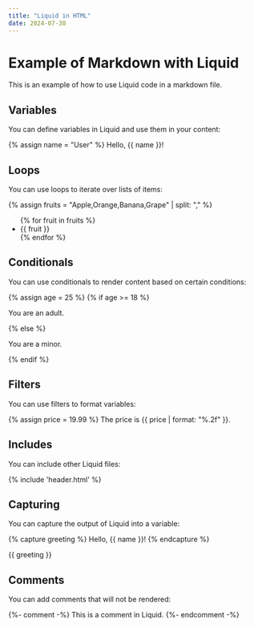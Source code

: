 ```yaml
---
title: "Liquid in HTML"
date: 2024-07-30
---
```


# Example of Markdown with Liquid

This is an example of how to use Liquid code in a markdown file.

<style>
	.header {
	  background-color: #fff;
	  color: {{ site.header_text_color }};
	  padding: 10px 0;
	  text-align: center;
	}
	
	.header h1 {
	  margin: 0;
	  font-size: 2rem;
	}
	
	.content {
	  padding: 20px;
	  background-color: {{ site.content_background_color }};
	}
</style>

## Variables

You can define variables in Liquid and use them in your content:

{% assign name = "User" %}
Hello, {{ name }}!

## Loops

You can use loops to iterate over lists of items:

{% assign fruits = "Apple,Orange,Banana,Grape" | split: "," %}
<ul>
{% for fruit in fruits %}
  <li>{{ fruit }}</li>
{% endfor %}
</ul>

## Conditionals

You can use conditionals to render content based on certain conditions:

{% assign age = 25 %}
{% if age >= 18 %}
  <p>You are an adult.</p>
{% else %}
  <p>You are a minor.</p>
{% endif %}

## Filters

You can use filters to format variables:

{% assign price = 19.99 %}
The price is {{ price | format: "%.2f" }}.

## Includes

You can include other Liquid files:

{% include 'header.html' %}

## Capturing

You can capture the output of Liquid into a variable:

{% capture greeting %}
  Hello, {{ name }}!
{% endcapture %}

{{ greeting }}

## Comments

You can add comments that will not be rendered:

{%- comment -%}
  This is a comment in Liquid.
{%- endcomment -%}
